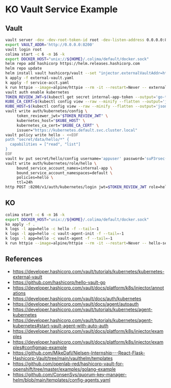 # KO Vault Service Example

## Vault

```bash
vault server -dev -dev-root-token-id root -dev-listen-address 0.0.0.0:8200
export VAULT_ADDR='http://0.0.0.0:8200'
vault login root
colima start -c 6 -m 16 -k
export DOCKER_HOST="unix://${HOME}/.colima/default/docker.sock"
helm repo add hashicorp https://helm.releases.hashicorp.com
helm repo update
helm install vault hashicorp/vault --set "injector.externalVaultAddr=http://external-vault:8200"
k apply -f external-vault.yaml
k apply -f service-acct.yaml
k run httpie --image=alpine/httpie --rm -it --restart=Never -- external-vault:8200
vault auth enable kubernetes
TOKEN_REVIEW_JWT=$(kubectl get secret internal-app-token --output='go-template={{ .data.token }}' | base64 --decode)
KUBE_CA_CERT=$(kubectl config view --raw --minify --flatten --output='jsonpath={.clusters[].cluster.certificate-authority-data}' | base64 --decode)
KUBE_HOST=$(kubectl config view --raw --minify --flatten --output='jsonpath={.clusters[].cluster.server}')
vault write auth/kubernetes/config \
     token_reviewer_jwt="$TOKEN_REVIEW_JWT" \
     kubernetes_host="$KUBE_HOST" \
     kubernetes_ca_cert="$KUBE_CA_CERT" \
     issuer="https://kubernetes.default.svc.cluster.local"
vault policy write hello - <<EOF
path "secret/data/hello/*" {
  capabilities = ["read", "list"]
}
EOF
vault kv put secret/hello/config username='appuser' password='suP3rsec(et!' ttl='30s'
vault write auth/kubernetes/role/hello \
     bound_service_account_names=internal-app \
     bound_service_account_namespaces=default \
     policies=hello \
     ttl=24h
http POST :8200/v1/auth/kubernetes/login jwt=$TOKEN_REVIEW_JWT role=hello
```

## KO

```bash
colima start -c 6 -m 16 -k
export DOCKER_HOST="unix://${HOME}/.colima/default/docker.sock"
ko apply -f .
k logs -l app=hello -c hello -f --tail=-1
k logs -l app=hello -c vault-agent-init -f --tail=-1
k logs -l app=hello -c vault-agent -f --tail=-1
k run httpie --image=alpine/httpie --rm -it --restart=Never -- hello-service:8080/hello/config
```

## References

- <https://developer.hashicorp.com/vault/tutorials/kubernetes/kubernetes-external-vault>
- <https://github.com/hashicorp/hello-vault-go>
- <https://developer.hashicorp.com/vault/docs/platform/k8s/injector/annotations>
- <https://developer.hashicorp.com/vault/docs/auth/kubernetes>
- <https://developer.hashicorp.com/vault/docs/agent/autoauth>
- <https://developer.hashicorp.com/vault/tutorials/kubernetes/agent-kubernetes>
- <https://developer.hashicorp.com/vault/tutorials/kubernetes/agent-kubernetes#start-vault-agent-with-auto-auth>
- <https://developer.hashicorp.com/vault/docs/platform/k8s/injector/examples>
- <https://developer.hashicorp.com/vault/docs/platform/k8s/injector/examples#configmap-example>
- <https://github.com/MikeDafi/Nielsen-Internship---React-Flask-Hashicorp-Vault/tree/main/vaulthelm/templates>
- <https://github.com/openlab-red/hashicorp-vault-for-openshift/tree/master/examples/golang-example>
- <https://github.com/ConsenSys/quorum-key-manager-helm/blob/main/templates/config-agents.yaml>
